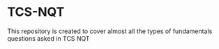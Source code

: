 # TCS-NQT
This repository is created to cover almost all the types of fundamentals questions asked in TCS NQT
